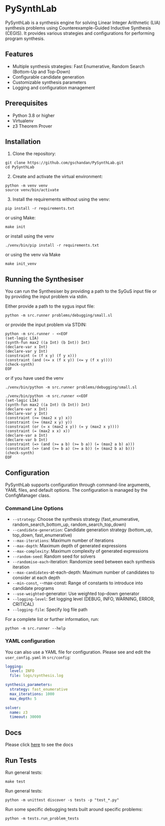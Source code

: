 # PySynthLab

PySynthLab is a synthesis engine for solving Linear Integer Arithmetic (LIA) synthesis problems using Counterexample-Guided Inductive Synthesis (CEGIS). 
It provides various strategies and configurations for performing program synthesis.

## Features

- Multiple synthesis strategies: Fast Enumerative, Random Search (Bottom-Up and Top-Down)
- Configurable candidate generation
- Customizable synthesis parameters
- Logging and configuration management

## Prerequisites

- Python 3.8 or higher
- Virtualenv
- z3 Theorem Prover

## Installation

1. Clone the repository:

```shell
git clone https://github.com/gschandan/PySynthLab.git
cd PySynthLab
```

2. Create and activate the virtual environment:

```shell
python -m venv venv
source venv/bin/activate
```

3. Install the requirements without using the venv:
```shell
pip install -r requirements.txt
```
or using Make:
```shell
make init
```
or install using the venv
```shell
./venv/bin/pip install -r requirements.txt  
```
or using the venv via Make
```shell
make init_venv  
```

## Running the Synthesiser
You can run the Synthesiser by providing a path to the SyGuS input file or by providing the input problem via stdin.

Either provide a path to the sygus input file:
```shell
python -m src.runner problems/debugging/small.sl  
```
or provide the input problem via STDIN:
```shell
python -m src.runner - <<EOF
(set-logic LIA)
(synth-fun max2 ((a Int) (b Int)) Int)
(declare-var x Int)
(declare-var y Int)
(constraint (= (f x y) (f y x)))
(constraint (and (<= x (f x y)) (<= y (f x y))))
(check-synth)
EOF
```
or if you have used the venv
```shell
./venv/bin/python -m src.runner problems/debugging/small.sl  
```
```shell
./venv/bin/python -m src.runner <<EOF
(set-logic LIA)
(synth-fun max2 ((a Int) (b Int)) Int)
(declare-var x Int)
(declare-var y Int)
(constraint (>= (max2 x y) x))
(constraint (>= (max2 x y) y))
(constraint (or (= x (max2 x y)) (= y (max2 x y))))
(constraint (= (max2 x x) x))
(declare-var a Int)
(declare-var b Int)
(constraint (=> (and (>= a b) (>= b a)) (= (max2 a b) a)))
(constraint (=> (and (>= b a) (>= a b)) (= (max2 b a) b)))
(check-synth)
EOF
```
## Configuration
PySynthLab supports configuration through command-line arguments, YAML files, and default options. The configuration is managed by the ConfigManager class.

### Command Line Options

- `--strategy`: Choose the synthesis strategy (fast_enumerative, random_search_bottom_up, random_search_top_down)
- `--candidate-generation`: Candidate generation strategy (bottom_up, top_down, fast_enumerative)
- `--max-iterations`: Maximum number of iterations
- `--max-depth`: Maximum depth of generated expressions
- `--max-complexity`: Maximum complexity of generated expressions
- `--random-seed`: Random seed for solvers
- `--randomise-each`-iteration: Randomize seed between each synthesis iteration
- `--max-candidates`-at-each-depth: Maximum number of candidates to consider at each depth
- `--min-const`, --max-const: Range of constants to introduce into candidate programs
- `--use-weighted`-generator: Use weighted top-down generator
- `--logging-level`: Set logging level (DEBUG, INFO, WARNING, ERROR, CRITICAL)
- `--logging-file`: Specify log file path

For a complete list or further information, run:
```shell
python -m src.runner --help
```
### YAML configuration
You can also use a YAML file for configuration. 
Please see and edit the `user_config.yaml` in `src/config`:
```yaml
logging:
  level: INFO
  file: logs/synthesis.log

synthesis_parameters:
  strategy: fast_enumerative
  max_iterations: 1000
  max_depth: 5

solver:
  name: z3
  timeout: 30000
```

## Docs
Please click [here](https://gschandan.github.io/PySynthLab/) to see the docs

## Run Tests
Run general tests:
```shell
make test
```
Run general tests:
```shell
python -m unittest discover -s tests -p "test_*.py"
```
Run some specific debugging tests built around specific problems:
```shell
python -m tests.run_problem_tests
```